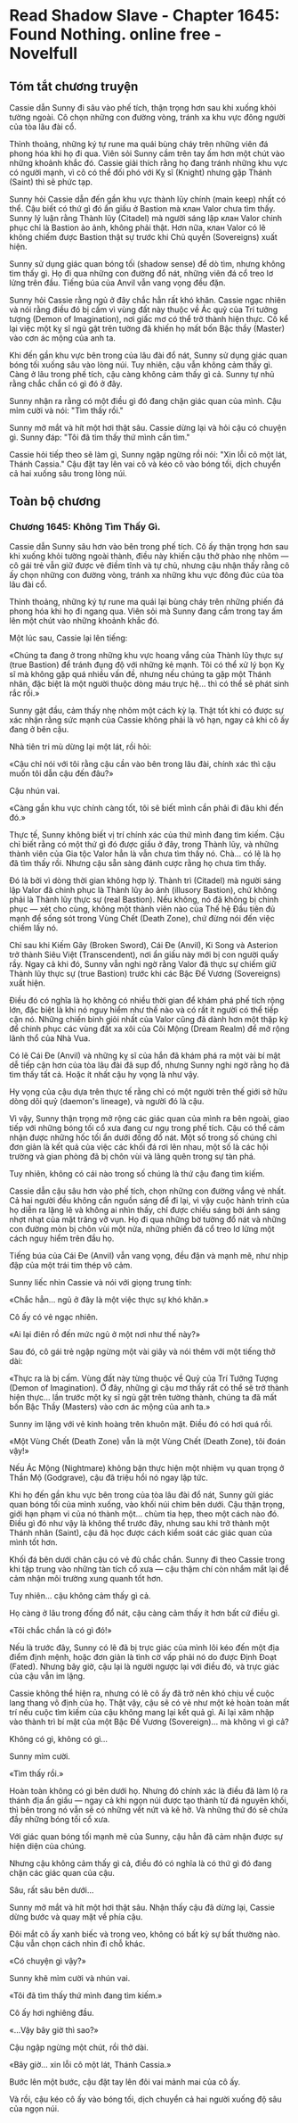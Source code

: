 # Read Shadow Slave - Chapter 1645: Found Nothing. online free - Novelfull

## Tóm tắt chương truyện

Cassie dẫn Sunny đi sâu vào phế tích, thận trọng hơn sau khi xuống khỏi tường ngoài. Cô chọn những con đường vòng, tránh xa khu vực đông người của tòa lâu đài cổ.

Thỉnh thoảng, những ký tự rune ma quái bùng cháy trên những viên đá phong hóa khi họ đi qua. Viên sỏi Sunny cầm trên tay ấm hơn một chút vào những khoảnh khắc đó. Cassie giải thích rằng họ đang tránh những khu vực có người mạnh, vì cô có thể đối phó với Kỵ sĩ (Knight) nhưng gặp Thánh (Saint) thì sẽ phức tạp.

Sunny hỏi Cassie dẫn đến gần khu vực thành lũy chính (main keep) nhất có thể. Cậu biết có thứ gì đó ẩn giấu ở Bastion mà клан Valor chưa tìm thấy. Sunny lý luận rằng Thành lũy (Citadel) mà người sáng lập клан Valor chinh phục chỉ là Bastion ảo ảnh, không phải thật. Hơn nữa, клан Valor có lẽ không chiếm được Bastion thật sự trước khi Chủ quyền (Sovereigns) xuất hiện.

Sunny sử dụng giác quan bóng tối (shadow sense) để dò tìm, nhưng không tìm thấy gì. Họ đi qua những con đường đổ nát, những viên đá cổ treo lơ lửng trên đầu. Tiếng búa của Anvil vẫn vang vọng đều đặn.

Sunny hỏi Cassie rằng ngủ ở đây chắc hẳn rất khó khăn. Cassie ngạc nhiên và nói rằng điều đó bị cấm vì vùng đất này thuộc về Ác quỷ của Trí tưởng tượng (Demon of Imagination), nơi giấc mơ có thể trở thành hiện thực. Cô kể lại việc một kỵ sĩ ngủ gật trên tường đã khiến họ mất bốn Bậc thầy (Master) vào cơn ác mộng của anh ta.

Khi đến gần khu vực bên trong của lâu đài đổ nát, Sunny sử dụng giác quan bóng tối xuống sâu vào lòng núi. Tuy nhiên, cậu vẫn không cảm thấy gì. Càng ở lâu trong phế tích, cậu càng không cảm thấy gì cả. Sunny tự nhủ rằng chắc chắn có gì đó ở đây.

Sunny nhận ra rằng có một điều gì đó đang chặn giác quan của mình. Cậu mỉm cười và nói: "Tìm thấy rồi."

Sunny mở mắt và hít một hơi thật sâu. Cassie dừng lại và hỏi cậu có chuyện gì. Sunny đáp: "Tôi đã tìm thấy thứ mình cần tìm."

Cassie hỏi tiếp theo sẽ làm gì, Sunny ngập ngừng rồi nói: "Xin lỗi cô một lát, Thánh Cassia." Cậu đặt tay lên vai cô và kéo cô vào bóng tối, dịch chuyển cả hai xuống sâu trong lòng núi.

## Toàn bộ chương

### Chương 1645: Không Tìm Thấy Gì.

Cassie dẫn Sunny sâu hơn vào bên trong phế tích. Cô ấy thận trọng hơn sau khi xuống khỏi tường ngoài thành, điều này khiến cậu thở phào nhẹ nhõm — cô gái trẻ vẫn giữ được vẻ điềm tĩnh và tự chủ, nhưng cậu nhận thấy rằng cô ấy chọn những con đường vòng, tránh xa những khu vực đông đúc của tòa lâu đài cổ.

Thỉnh thoảng, những ký tự rune ma quái lại bùng cháy trên những phiến đá phong hóa khi họ đi ngang qua. Viên sỏi mà Sunny đang cầm trong tay ấm lên một chút vào những khoảnh khắc đó.

Một lúc sau, Cassie lại lên tiếng:

«Chúng ta đang ở trong những khu vực hoang vắng của Thành lũy thực sự (true Bastion) để tránh đụng độ với những kẻ mạnh. Tôi có thể xử lý bọn Kỵ sĩ mà không gặp quá nhiều vấn đề, nhưng nếu chúng ta gặp một Thánh nhân, đặc biệt là một người thuộc dòng máu trực hệ… thì có thể sẽ phát sinh rắc rối.»

Sunny gật đầu, cảm thấy nhẹ nhõm một cách kỳ lạ. Thật tốt khi có được sự xác nhận rằng sức mạnh của Cassie không phải là vô hạn, ngay cả khi cô ấy đang ở bên cậu.

Nhà tiên tri mù dừng lại một lát, rồi hỏi:

«Cậu chỉ nói với tôi rằng cậu cần vào bên trong lâu đài, chính xác thì cậu muốn tôi dẫn cậu đến đâu?»

Cậu nhún vai.

«Càng gần khu vực chính càng tốt, tôi sẽ biết mình cần phải đi đâu khi đến đó.»

Thực tế, Sunny không biết vị trí chính xác của thứ mình đang tìm kiếm. Cậu chỉ biết rằng có một thứ gì đó được giấu ở đây, trong Thành lũy, và những thành viên của Gia tộc Valor hẳn là vẫn chưa tìm thấy nó. Chà… có lẽ là họ đã tìm thấy rồi. Nhưng cậu sẵn sàng đánh cược rằng họ chưa tìm thấy.

Đó là bởi vì dòng thời gian không hợp lý. Thành trì (Citadel) mà người sáng lập Valor đã chinh phục là Thành lũy ảo ảnh (illusory Bastion), chứ không phải là Thành lũy thực sự (real Bastion). Nếu không, nó đã không bị chinh phục — xét cho cùng, không một thành viên nào của Thế hệ Đầu tiên đủ mạnh để sống sót trong Vùng Chết (Death Zone), chứ đừng nói đến việc chiếm lấy nó.

Chỉ sau khi Kiếm Gãy (Broken Sword), Cái Đe (Anvil), Ki Song và Asterion trở thành Siêu Việt (Transcendent), nơi ẩn giấu này mới bị con người quấy rầy. Ngay cả khi đó, Sunny vẫn nghi ngờ rằng Valor đã thực sự chiếm giữ Thành lũy thực sự (true Bastion) trước khi các Bậc Đế Vương (Sovereigns) xuất hiện.

Điều đó có nghĩa là họ không có nhiều thời gian để khám phá phế tích rộng lớn, đặc biệt là khi nó nguy hiểm như thế nào và có rất ít người có thể tiếp cận nó. Những chiến binh giỏi nhất của Valor cũng đã dành hơn một thập kỷ để chinh phục các vùng đất xa xôi của Cõi Mộng (Dream Realm) để mở rộng lãnh thổ của Nhà Vua.

Có lẽ Cái Đe (Anvil) và những kỵ sĩ của hắn đã khám phá ra một vài bí mật dễ tiếp cận hơn của tòa lâu đài đã sụp đổ, nhưng Sunny nghi ngờ rằng họ đã tìm thấy tất cả. Hoặc ít nhất cậu hy vọng là như vậy.

Hy vọng của cậu dựa trên thực tế rằng chỉ có một người trên thế giới sở hữu dòng dõi quỷ (daemon's lineage), và người đó là cậu.

Vì vậy, Sunny thận trọng mở rộng các giác quan của mình ra bên ngoài, giao tiếp với những bóng tối cổ xưa đang cư ngụ trong phế tích. Cậu có thể cảm nhận được những hốc tối ẩn dưới đống đổ nát. Một số trong số chúng chỉ đơn giản là kết quả của việc các khối đá rơi lên nhau, một số là các hội trường và gian phòng đã bị chôn vùi và lãng quên trong sự tàn phá.

Tuy nhiên, không có cái nào trong số chúng là thứ cậu đang tìm kiếm.

Cassie dẫn cậu sâu hơn vào phế tích, chọn những con đường vắng vẻ nhất. Cả hai người đều không cần nguồn sáng để đi lại, vì vậy cuộc hành trình của họ diễn ra lặng lẽ và không ai nhìn thấy, chỉ được chiếu sáng bởi ánh sáng nhợt nhạt của mặt trăng vỡ vụn. Họ đi qua những bờ tường đổ nát và những con đường mòn bị chôn vùi một nửa, những phiến đá cổ treo lơ lửng một cách nguy hiểm trên đầu họ.

Tiếng búa của Cái Đe (Anvil) vẫn vang vọng, đều đặn và mạnh mẽ, như nhịp đập của một trái tim thép vô cảm.

Sunny liếc nhìn Cassie và nói với giọng trung tính:

«Chắc hẳn… ngủ ở đây là một việc thực sự khó khăn.»

Cô ấy có vẻ ngạc nhiên.

«Ai lại điên rồ đến mức ngủ ở một nơi như thế này?»

Sau đó, cô gái trẻ ngập ngừng một vài giây và nói thêm với một tiếng thở dài:

«Thực ra là bị cấm. Vùng đất này từng thuộc về Quỷ của Trí Tưởng Tượng (Demon of Imagination). Ở đây, những gì cậu mơ thấy rất có thể sẽ trở thành hiện thực… lần trước một kỵ sĩ ngủ gật trên tường thành, chúng ta đã mất bốn Bậc Thầy (Masters) vào cơn ác mộng của anh ta.»

Sunny im lặng với vẻ kinh hoàng trên khuôn mặt. Điều đó có hơi quá rồi.

«Một Vùng Chết (Death Zone) vẫn là một Vùng Chết (Death Zone), tôi đoán vậy!»

Nếu Ác Mộng (Nightmare) không bận thực hiện một nhiệm vụ quan trọng ở Thần Mộ (Godgrave), cậu đã triệu hồi nó ngay lập tức.

Khi họ đến gần khu vực bên trong của tòa lâu đài đổ nát, Sunny gửi giác quan bóng tối của mình xuống, vào khối núi chìm bên dưới. Cậu thận trọng, giới hạn phạm vi của nó thành một… chùm tia hẹp, theo một cách nào đó. Điều gì đó như vậy là không thể trước đây, nhưng sau khi trở thành một Thánh nhân (Saint), cậu đã học được cách kiểm soát các giác quan của mình tốt hơn.

Khối đá bên dưới chân cậu có vẻ đủ chắc chắn. Sunny đi theo Cassie trong khi tập trung vào những tàn tích cổ xưa — cậu thậm chí còn nhắm mắt lại để cảm nhận môi trường xung quanh tốt hơn.

Tuy nhiên… cậu không cảm thấy gì cả.

Họ càng ở lâu trong đống đổ nát, cậu càng cảm thấy ít hơn bất cứ điều gì.

«Tôi chắc chắn là có gì đó!»

Nếu là trước đây, Sunny có lẽ đã bị trực giác của mình lôi kéo đến một địa điểm định mệnh, hoặc đơn giản là tình cờ vấp phải nó do được Định Đoạt (Fated). Nhưng bây giờ, cậu lại là người ngược lại với điều đó, và trực giác của cậu vẫn im lặng.

Cassie không thể hiện ra, nhưng có lẽ cô ấy đã trở nên khó chịu về cuộc lang thang vô định của họ. Thật vậy, cậu sẽ có vẻ như một kẻ hoàn toàn mất trí nếu cuộc tìm kiếm của cậu không mang lại kết quả gì. Ai lại xâm nhập vào thành trì bí mật của một Bậc Đế Vương (Sovereign)… mà không vì gì cả?

Không có gì, không có gì…

Sunny mỉm cười.

«Tìm thấy rồi.»

Hoàn toàn không có gì bên dưới họ. Nhưng đó chính xác là điều đã làm lộ ra thánh địa ẩn giấu — ngay cả khi ngọn núi được tạo thành từ đá nguyên khối, thì bên trong nó vẫn sẽ có những vết nứt và kẽ hở. Và những thứ đó sẽ chứa đầy những bóng tối cổ xưa.

Với giác quan bóng tối mạnh mẽ của Sunny, cậu hẳn đã cảm nhận được sự hiện diện của chúng.

Nhưng cậu không cảm thấy gì cả, điều đó có nghĩa là có thứ gì đó đang chặn các giác quan của cậu.

Sâu, rất sâu bên dưới…

Sunny mở mắt và hít một hơi thật sâu. Nhận thấy cậu đã dừng lại, Cassie dừng bước và quay mặt về phía cậu.

Đôi mắt cô ấy xanh biếc và trong veo, không có bất kỳ sự bất thường nào. Cậu vẫn chọn cách nhìn đi chỗ khác.

«Có chuyện gì vậy?»

Sunny khẽ mỉm cười và nhún vai.

«Tôi đã tìm thấy thứ mình đang tìm kiếm.»

Cô ấy hơi nghiêng đầu.

«…Vậy bây giờ thì sao?»

Cậu ngập ngừng một chút, rồi thở dài.

«Bây giờ… xin lỗi cô một lát, Thánh Cassia.»

Bước lên một bước, cậu đặt tay lên đôi vai mảnh mai của cô ấy.

Và rồi, cậu kéo cô ấy vào bóng tối, dịch chuyển cả hai người xuống độ sâu của ngọn núi.